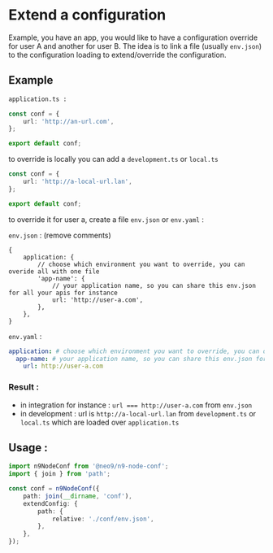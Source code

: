 # Extend a configuration

Example, you have an app, you would like to have a configuration override for user A and another for user B.
The idea is to link a file (usually `env.json`) to the configuration loading to extend/override the configuration.

## Example

```bash
application.ts :
```

```typescript
const conf = {
	url: 'http://an-url.com',
};

export default conf;
```

to override is locally you can add a `development.ts` or `local.ts`

```typescript
const conf = {
	url: 'http://a-local-url.lan',
};

export default conf;
```

to override it for user a, create a file `env.json` or `env.yaml` :

`env.json` : (remove comments)

```json5
{
	application: {
		// choose which environment you want to override, you can overide all with one file
		'app-name': {
			// your application name, so you can share this env.json for all your apis for instance
			url: 'http://user-a.com',
		},
	},
}
```

`env.yaml` :

```yaml
application: # choose which environment you want to override, you can overide all with one file
  app-name: # your application name, so you can share this env.json for all your apis for instance
    url: http://user-a.com
```

### Result :

- in integration for instance : `url === http://user-a.com` from `env.json`
- in development : url is `http://a-local-url.lan` from `development.ts` or `local.ts` which are loaded over `application.ts`

## Usage :

```typescript
import n9NodeConf from '@neo9/n9-node-conf';
import { join } from 'path';

const conf = n9NodeConf({
	path: join(__dirname, 'conf'),
	extendConfig: {
		path: {
			relative: './conf/env.json',
		},
	},
});
```
